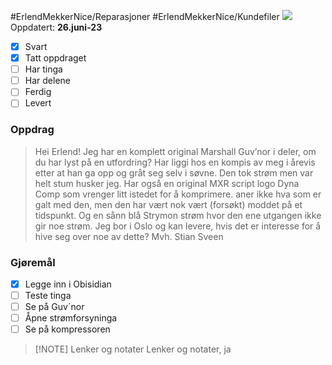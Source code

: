 #ErlendMekkerNice/Reparasjoner #ErlendMekkerNice/Kundefiler 
<img
      style ="max-width: 5rem"
      src="https://scontent.fbgo1-1.fna.fbcdn.net/v/t1.6435-1/42817704_10155390909886307_2012048936721711104_n.jpg?stp=dst-jpg_p480x480&_nc_cat=110&cb=99be929b-3346023f&ccb=1-7&_nc_sid=7206a8&_nc_ohc=D1iq7LKWzH4AX99i7lo&_nc_oc=AQk7oc6Vx0f880MnGWArtdUA2hBjP2mG8GlnpDJJpusyjF0jQi-HWmrMjo9Miu6t3g0&_nc_ht=scontent.fbgo1-1.fna&oh=00_AfCz5F1-rk6aqvI2iWGLUkUG1h1EsqisdLdEt_CzbJyo7w&oe=64C0D7D8"
    />
Oppdatert: **26.juni-23**
- [x] Svart
- [x] Tatt oppdraget
- [ ] Har tinga
- [ ] Har delene
- [ ] Ferdig
- [ ] Levert
### Oppdrag
> Hei Erlend! Jeg har en komplett original Marshall Guv’nor i deler, om du har lyst på en utfordring? Har liggi hos en kompis av meg i årevis etter at han ga opp og gråt seg selv i søvne. Den tok strøm men var helt stum husker jeg. Har også en original MXR script logo Dyna Comp som vrenger litt istedet for å komprimere. aner ikke hva som er galt med den, men den har vært nok vært (forsøkt) moddet på et tidspunkt. Og en sånn blå Strymon strøm hvor den ene utgangen ikke gir noe strøm. Jeg bor i Oslo og kan levere, hvis det er interesse for å hive seg over noe av dette? Mvh. Stian Sveen
### Gjøremål
- [x] Legge inn i Obisidian
- [ ] Teste tinga
- [ ] Se på Guv´nor
- [ ] Åpne strømforsyninga
- [ ] Se på kompressoren
> [!NOTE] Lenker og notater
> Lenker og notater, ja


